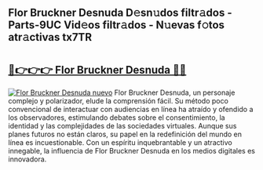 ## Flor Bruckner Desnuda D𝚎sn𝚞dos filtr𝚊dos - Parts-9UC Vid𝚎os filtr𝚊dos - N𝚞evas f𝚘tos atr𝚊ctivas tx7TR

# <h2><a href="http://mb4m8y8.tromn.icu/?c=Flor+Bruckner+Desnuda">🔗👉👉👉 Flor Bruckner Desnuda 🔗🔗</a></h2>

[![Flor Bruckner Desnuda nuevo](https://i.imgur.com/pEAQMta.gif)](http://mb4m8y8.tromn.icu/?c=Flor+Bruckner+Desnuda)
Flor Bruckner Desnuda, un personaje complejo y polarizador, elude la comprensión fácil. Su método poco convencional de interactuar con audiencias en línea ha atraído y ofendido a los observadores, estimulando debates sobre el consentimiento, la identidad y las complejidades de las sociedades virtuales. Aunque sus planes futuros no están claros, su papel en la redefinición del mundo en línea es incuestionable. Con un espíritu inquebrantable y un atractivo innegable, la influencia de Flor Bruckner Desnuda en los medios digitales es innovadora.

